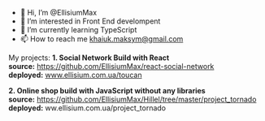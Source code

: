 - 👋 Hi, I’m @EllisiumMax
- 👀 I’m interested in Front End develompent
- 🌱 I’m currently learning TypeScript
- 📫 How to reach me khaiuk.maksym@gmail.com

My projects: 
**1.  Social Network Build with React**  
**source:** https://github.com/EllisiumMax/react-social-network  
**deployed:** www.ellisium.com.ua/toucan  

**2. Online shop build with JavaScript without any libraries**  
**source:** https://github.com/EllisiumMax/Hillel/tree/master/project_tornado  
**deployed:** ww.ellisium.com.ua/project_tornado  

